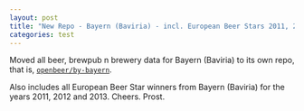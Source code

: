 ```yaml
---
layout: post
title: "New Repo - Bayern (Baviria) - incl. European Beer Stars 2011, 2012, 2013"
categories: test
---
```


Moved all beer, brewpub n brewery data for Bayern
(Baviria) to its own repo, that is, [`openbeer/by-bayern`](https://github.com/openbeer/by-bayern).

Also includes all European Beer Star winners from Bayern
(Baviria) for the years 2011, 2012 and 2013. Cheers. Prost.
